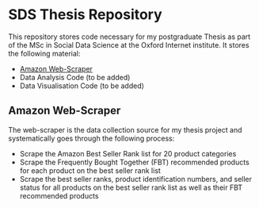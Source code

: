 # SDS Thesis Repository

This repository stores code necessary for my postgraduate Thesis as part of the MSc in Social Data Science at the Oxford Internet institute. It stores the following material:

- [Amazon Web-Scraper](Amazon_BSR_Webscraper.py)
- Data Analysis Code (to be added)
- Data Visualisation Code (to be added)


## Amazon Web-Scraper

The web-scraper is the data collection source for my thesis project and systematically goes through the following process:

- Scrape the Amazon Best Seller Rank list for 20 product categories
- Scrape the Frequently Bought Together (FBT) recommended products for each product on the best seller rank list
- Scrape the best seller ranks, product identification numbers, and seller status for all products on the best seller rank list as well as their FBT recommended products
